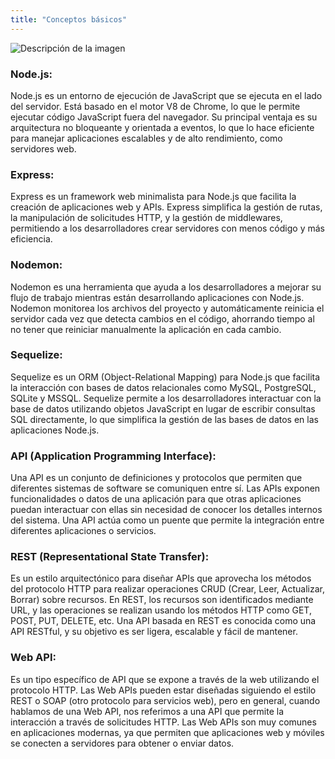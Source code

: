```yaml
---
title: "Conceptos básicos"
---
```

![Descripción de la imagen](https://assets.toptal.io/images?url=https%3A%2F%2Fbs-uploads.toptal.io%2Fblackfish-uploads%2Fcomponents%2Fblog_post_page%2F4085508%2Fcover_image%2Fretina_500x200%2Fcover-secure-rest-api-in-nodejs-301ca94d2556fe1455c9a3995215751f.png)

### Node.js:
Node.js es un entorno de ejecución de JavaScript que se ejecuta en el lado del servidor. Está basado en el motor V8 de Chrome, lo que le permite ejecutar código JavaScript fuera del navegador. Su principal ventaja es su arquitectura no bloqueante y orientada a eventos, lo que lo hace eficiente para manejar aplicaciones escalables y de alto rendimiento, como servidores web.


### Express:
Express es un framework web minimalista para Node.js que facilita la creación de aplicaciones web y APIs. Express simplifica la gestión de rutas, la manipulación de solicitudes HTTP, y la gestión de middlewares, permitiendo a los desarrolladores crear servidores con menos código y más eficiencia.


### Nodemon:
Nodemon es una herramienta que ayuda a los desarrolladores a mejorar su flujo de trabajo mientras están desarrollando aplicaciones con Node.js. Nodemon monitorea los archivos del proyecto y automáticamente reinicia el servidor cada vez que detecta cambios en el código, ahorrando tiempo al no tener que reiniciar manualmente la aplicación en cada cambio.


### Sequelize:
Sequelize es un ORM (Object-Relational Mapping) para Node.js que facilita la interacción con bases de datos relacionales como MySQL, PostgreSQL, SQLite y MSSQL. Sequelize permite a los desarrolladores interactuar con la base de datos utilizando objetos JavaScript en lugar de escribir consultas SQL directamente, lo que simplifica la gestión de las bases de datos en las aplicaciones Node.js.


### API (Application Programming Interface):
Una API es un conjunto de definiciones y protocolos que permiten que diferentes sistemas de software se comuniquen entre sí. Las APIs exponen funcionalidades o datos de una aplicación para que otras aplicaciones puedan interactuar con ellas sin necesidad de conocer los detalles internos del sistema. Una API actúa como un puente que permite la integración entre diferentes aplicaciones o servicios.


### REST (Representational State Transfer):
Es un estilo arquitectónico para diseñar APIs que aprovecha los métodos del protocolo HTTP para realizar operaciones CRUD (Crear, Leer, Actualizar, Borrar) sobre recursos. En REST, los recursos son identificados mediante URL, y las operaciones se realizan usando los métodos HTTP como GET, POST, PUT, DELETE, etc. Una API basada en REST es conocida como una API RESTful, y su objetivo es ser ligera, escalable y fácil de mantener.


### Web API:
Es un tipo específico de API que se expone a través de la web utilizando el protocolo HTTP. Las Web APIs pueden estar diseñadas siguiendo el estilo REST o SOAP (otro protocolo para servicios web), pero en general, cuando hablamos de una Web API, nos referimos a una API que permite la interacción a través de solicitudes HTTP. Las Web APIs son muy comunes en aplicaciones modernas, ya que permiten que aplicaciones web y móviles se conecten a servidores para obtener o enviar datos.
